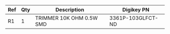 |Ref|Qty|Description|Digikey PN|
|---|---|-----------|------|
|R1|1|TRIMMER 10K OHM 0.5W SMD|3361P-103GLFCT-ND|


